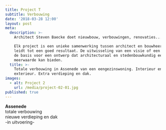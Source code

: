 ```yaml
---
title: Project T
subtitle: Verbouwing
date: '2018-03-28 12:00'
layout: post
meta:
  description: >-
    Architect Steven Baecke doet nieuwbouw, verbouwingen, renovaties...

    Elk project is een unieke samenwerking tussen architect en bouwheer, dat
    leidt tot een goed resultaat. De uitwisseling van een visie of een idee is
    de basis voor een ontwerp dat architecturaal en stedenbouwkundig een
    meerwaarde kan bieden. 
  title: >-
    Totale verbouwing in Assenede van een eengezinswoning. Interieur en
    exterieur. Extra verdieping en dak.
images:
  - alt: Project 2
    url: /media/project-02-01.jpg
published: true
---
```

**Assenede**\
totale verbouwing\
nieuwe verdieping en dak\
-in uitvoering-
